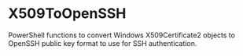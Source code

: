 # X509ToOpenSSH
PowerShell functions to convert Windows X509Certificate2 objects to OpenSSH public key format to use for SSH authentication.
